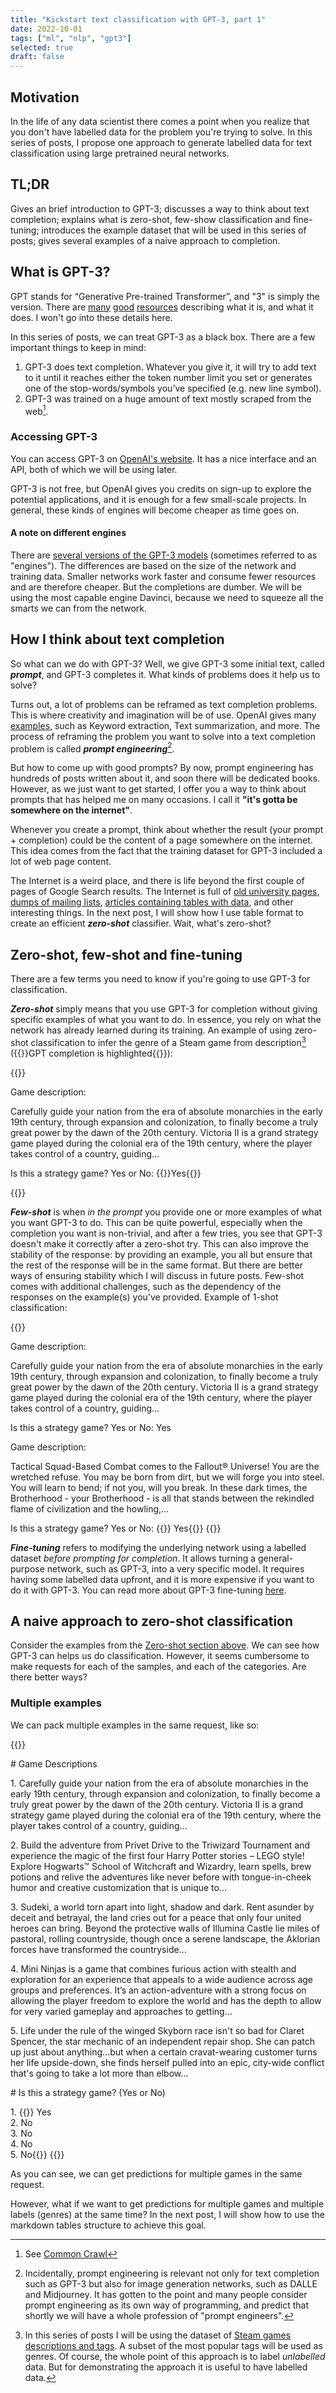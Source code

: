 ```yaml
---
title: "Kickstart text classification with GPT-3, part 1"
date: 2022-10-01
tags: ["ml", "nlp", "gpt3"]
selected: true
draft: false
---
```



## Motivation
In the life of any data scientist there comes a point when you realize that you don't have labelled data for the problem you're trying to solve. In this series of posts, I propose one approach to generate labelled data for text classification using large pretrained neural networks.

## TL;DR
Gives an brief introduction to GPT-3; discusses a way to think about text completion; explains what is zero-shot, few-show classification and fine-tuning; introduces the example dataset that will be used in this series of posts; gives several examples of a naive approach to completion.

## What is GPT-3?

GPT stands for “Generative Pre-trained Transformer”, and "3" is simply the version. There are [many](https://medium.com/sciforce/what-is-gpt-3-how-does-it-work-and-what-does-it-actually-do-9f721d69e5c1) [good](https://en.wikipedia.org/wiki/GPT-3) [resources](https://towardsdatascience.com/understanding-gpt-3-in-5-minutes-7fe35c3a1e52) describing what it is, and what it does. I won't go into these details here. <!--TODO Find and add links to resources--> 

In this series of posts, we can treat GPT-3 as a black box. There are a few important things to keep in mind:

1. GPT-3 does text completion. Whatever you give it, it will try to add text to it until it reaches either the token number limit you set or generates one of the stop-words/symbols you’ve specified (e.g. new line symbol).
2. GPT-3 was trained on a huge amount of text mostly scraped from the web[^1].
[^1]: See [Common Crawl](https://commoncrawl.org/)

### Accessing GPT-3
You can access GPT-3 on [OpenAI's website](https://beta.openai.com/). It has a nice interface and an API, both of which we will be using later.

GPT-3 is not free, but OpenAI gives you credits on sign-up to explore the potential applications, and it is enough for a few small-scale projects. In general, these kinds of engines will become cheaper as time goes on.

#### A note on different engines
There are [several versions of the GPT-3 models](https://beta.openai.com/docs/models/gpt-3) (sometimes referred to as "engines"). The differences are based on the size of the network and training data. Smaller networks work faster and consume fewer resources and are therefore cheaper. But the completions are dumber. We will be using the most capable engine Davinci, because we need to squeeze all the smarts we can from the network.


## How I think about text completion

So what can we do with GPT-3? Well, we give GPT-3 some initial text, called ***prompt***, and GPT-3 completes it. What kinds of problems does it help us to solve?

Turns out, a lot of problems can be reframed as text completion problems. This is where creativity and imagination will be of use. OpenAI gives many [examples](https://beta.openai.com/examples), such as Keyword extraction, Text summarization, and more. The process of reframing the problem you want to solve into a text completion problem is called ***prompt engineering***[^pe].

[^pe]: Incidentally, prompt engineering is relevant not only for text completion such as GPT-3 but also for image generation networks, such as DALLE and Midjourney. It has gotten to the point and many people consider prompt engineering as its own way of programming, and predict that shortly we will have a whole profession of "prompt engineers".

But how to come up with good prompts? By now, prompt engineering has hundreds of posts written about it, and soon there will be dedicated books. However, as we just want to get started, I offer you a way to think about prompts that has helped me on many occasions. I call it **"it's gotta be somewhere on the internet"**. 

Whenever you create a prompt, think about whether the result (your prompt + completion) could be the content of a page somewhere on the internet. This idea comes from the fact that the training dataset for GPT-3 included a lot of web page content.

The Internet is a weird place, and there is life beyond the first couple of pages of Google Search results. The Internet is full of [old university pages](https://homepages.inf.ed.ac.uk/rbf/HIPR2/gsmooth.htm), [dumps of mailing lists](https://stat.ethz.ch/pipermail/r-sig-finance/2012q1/009645.html), [articles containing tables with data](https://ijpds.org/article/view/1680), and other interesting things. In the next post, I will show how I use table format to create an efficient ***zero-shot*** classifier. Wait, what's zero-shot?

## Zero-shot, few-shot and fine-tuning

There are a few terms you need to know if you're going to use GPT-3 for classification.

***Zero-shot*** simply means that you use GPT-3 for completion without giving specific examples of what you want to do. In essence, you rely on what the network has already learned during its training. An example of using zero-shot classification to infer the genre of a Steam game from description[^ds] ({{<gpt-comp>}}GPT completion is highlighted{{</gpt-comp>}}):

[^ds]: In this series of posts I will be using the dataset of [Steam games descriptions and tags](https://www.kaggle.com/datasets/trolukovich/steam-games-complete-dataset?resource=download). A subset of the most popular tags will be used as genres. Of course, the whole point of this approach is to label *unlabelled* data. But for demonstrating the approach it is useful to have labelled data.

{{<gpt>}}
<p>Game description:</p>

<p>Carefully guide your nation from the era of absolute monarchies in the early 19th century, through expansion and colonization, to finally become a truly great power by the dawn of the 20th century. Victoria II is a grand strategy game played during the colonial era of the 19th century, where the player takes control of a country, guiding...</p>

<p>Is this a strategy game? Yes or No: {{<gpt-comp>}}Yes{{</gpt-comp>}}</p>
{{</gpt>}}


***Few-shot*** is when *in the prompt* you provide one or more examples of what you want GPT-3 to do. This can be quite powerful, especially when the completion you want is non-trivial, and after a few tries, you see that GPT-3 doesn't make it correctly after a zero-shot try. This can also improve the stability of the response: by providing an example, you all but ensure that the rest of the response will be in the same format. But there are better ways of ensuring stability which I will discuss in future posts. Few-shot comes with additional challenges, such as the dependency of the responses on the example(s) you've provided. Example of 1-shot classification:

{{<gpt>}}
<p>Game description:

<p>Carefully guide your nation from the era of absolute monarchies in the early 19th century, through expansion and colonization, to finally become a truly great power by the dawn of the 20th century. Victoria II is a grand strategy game played during the colonial era of the 19th century, where the player takes control of a country, guiding...

<p>Is this a strategy game? Yes or No: Yes

<p>Game description:

<p>Tactical Squad-Based Combat comes to the Fallout® Universe! You are the wretched refuse. You may be born from dirt, but we will forge you into steel. You will learn to bend; if not you, will you break. In these dark times, the Brotherhood - your Brotherhood - is all that stands between the rekindled flame of civilization and the howling,...

<p>Is this a strategy game? Yes or No: {{<gpt-comp>}} Yes{{</gpt-comp>}}
{{</gpt>}}

***Fine-tuning*** refers to modifying the underlying network using a labelled dataset *before prompting for completion*. It allows turning a general-purpose network, such as GPT-3, into a very specific model. It requires having some labelled data upfront, and it is more expensive if you want to do it with GPT-3. You can read more about GPT-3 fine-tuning [here](https://beta.openai.com/docs/guides/fine-tuning).

<!-- ## Limitations of text completion

What I was showing before was end-of-text completion. This is when the completion comes after the prompt. However, it doesn't have to be like that. Theoretically, we could ask a language model like GPT-3 to fill a specific gap in the text. It seems that this is not so different from end-of-text completion.

However, it does add complexity and needs to be used with care. For example, should the filling depend on the text before it, or it can also look ahead? What if you have multiple gaps, do they influence each other? If so, what should be the order of the filling?

Anyway, for now, the "Insert mode" in GPT-3 is in Beta mode, and I will not be using it here. If you'd like to read more about it, let me know in the comments, I can write a post of that in this future. -->

## A naive approach to zero-shot classification

Consider the examples from the [Zero-shot section above](#zero-shot-few-shot-and-fine-tuning). We can see how GPT-3 can helps us do classification. However, it seems cumbersome to make requests for each of the samples, and each of the categories. Are there better ways?

### Multiple examples

We can pack multiple examples in the same request, like so:

{{<gpt>}}
<p># Game Descriptions

<p>1. Carefully guide your nation from the era of absolute monarchies in the early 19th century, through expansion and colonization, to finally become a truly great power by the dawn of the 20th century. Victoria II is a grand strategy game played during the colonial era of the 19th century, where the player takes control of a country, guiding…

<p>2. Build the adventure from Privet Drive to the Triwizard Tournament and experience the magic of the first four Harry Potter stories – LEGO style! Explore Hogwarts™ School of Witchcraft and Wizardry, learn spells, brew potions and relive the adventures like never before with tongue-in-cheek humor and creative customization that is unique to...

<p>3. Sudeki, a world torn apart into light, shadow and dark. Rent asunder by deceit and betrayal, the land cries out for a peace that only four united heroes can bring. Beyond the protective walls of Illumina Castle lie miles of pastoral, rolling countryside, though once a serene landscape, the Aklorian forces have transformed the countryside...

<p>4. Mini Ninjas is a game that combines furious action with stealth and exploration for an experience that appeals to a wide audience across age groups and preferences. It’s an action-adventure with a strong focus on allowing the player freedom to explore the world and has the depth to allow for very varied gameplay and approaches to getting...

<p>5. Life under the rule of the winged Skyborn race isn't so bad for Claret Spencer, the star mechanic of an independent repair shop. She can patch up just about anything...but when a certain cravat-wearing customer turns her life upside-down, she finds herself pulled into an epic, city-wide conflict that's going to take a lot more than elbow...
<p># Is this a strategy game? (Yes or No)
<p>1. {{<gpt-comp>}} Yes
<br>2. No
<br>3. No
<br>4. No
<br>5. No{{</gpt-comp>}}
{{</gpt>}}

As you can see, we can get predictions for multiple games in the same request.

However, what if we want to get predictions for multiple games and multiple labels (genres) at the same time? In the next post, I will show how to use the markdown tables structure to achieve this goal.
